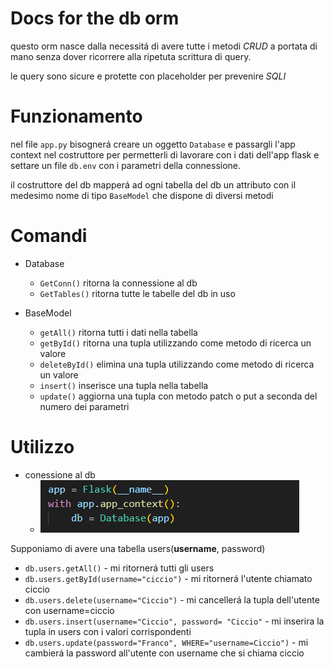 # Docs for the db orm

questo orm nasce dalla necessitá di avere tutte i metodi *CRUD* a portata di mano senza dover ricorrere alla ripetuta scrittura di query.

le query sono sicure e protette con placeholder per prevenire *SQLI*
## 

# Funzionamento

nel file `app.py` bisognerá creare un oggetto `Database` e passargli l'app context nel costruttore per permetterli di lavorare con i dati dell'app flask e settare un file `db.env` con i parametri della connessione.

il costruttore del db mapperá ad ogni tabella del db un attributo con il medesimo nome di tipo `BaseModel` che dispone di diversi metodi

##
# Comandi

- Database
    - `GetConn()` ritorna la connessione al db
    - `GetTables()` ritorna tutte le tabelle del db in uso

- BaseModel
    - `getAll()` ritorna tutti i dati nella tabella
    - `getById()` ritorna una tupla utilizzando come metodo di ricerca un valore
    - `deleteById()` elimina una tupla utilizzando come metodo di ricerca un valore
    - `insert()` inserisce una tupla nella tabella
    - `update()` aggiorna una tupla con metodo patch o put a seconda del numero dei parametri


##
# Utilizzo

- conessione al db
   -  ![alt text](image.png)


Supponiamo di avere una tabella users(**username**, password)

- `db.users.getAll()` - mi ritornerá tutti gli users
- `db.users.getById(username="ciccio")` - mi ritornerá l'utente  chiamato ciccio
- `db.users.delete(username="Ciccio")` -  mi cancellerá la tupla dell'utente con username=ciccio
- `db.users.insert(username="Ciccio", password= "Ciccio"` - mi  inserira la tupla in users con i valori corrispondenti
- `db.users.update(password="Franco", WHERE="username=Ciccio")` - mi cambierá la password all'utente con username che si chiama ciccio 